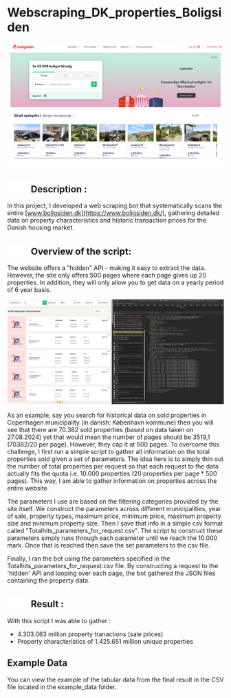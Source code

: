# Webscraping_DK_properties_Boligsiden

![Boligsiden Front page](frontpage.PNG)

## <img src="markdown_icons/info_icon.svg" alt="Info Icon" width="50" height="25"> Description : 
In this project, I developed a web scraping bot that systematically scans the entire [www.boligsiden.dk](https://www.boligsiden.dk/), gathering detailed data on property characteristics and historic transaction prices for the Danish housing market. 

## <img src="markdown_icons/code.svg" alt="Info Icon" width="50" height="25"> Overview of the script:
The website offers a "hidden" API - making it easy to extract the data. However, the site only offers 500 pages where each page gives up 20 properties. In addition, they will only allow you to get data on a yearly period of 6 year basis. 

![The "hidden" API](hidden_api.PNG)

As an example, say you search for historical data on sold properties in Copenhagen municipality (in danish: København kommune) then you will see that there are 70.382 sold properties (based on data taken on 27.08.2024) yet that would mean the number of pages should be 3519,1 (70382/20 per page). However, they cap it at 500 pages. To overcome this challenge, I first run a simple script to gather all information on the total properties sold given a set of parameters. The idea here is to simply thin out the number of total properties per request so that each request to the data actually fits the quota i.e. 10.000 properties
(20 properties per page * 500 pages). This way, I am able to gather information on properties across the entire website. 

The parameters I use are based on the filtering categories provided by the site itself. We construct the parameters across different municipalities, year of sale, property types, maximum price, minimum price, maximum property size and minimum property size. Then I save that info in a simple csv format called "Totalhits_parameters_for_request.csv". The script to construct these parameters simply runs through each parameter until we reach the 10.000 mark. Once that is reached then save the set parameters to the csv file. 

Finally, I ran the bot using the parameters specified in the Totalhits_parameters_for_request.csv file. By constructing a request to the 'hidden' API and looping over each page, the bot gathered the JSON files containing the property data.

## <img src="markdown_icons/result.svg" alt="Info Icon" width="50" height="25"> Result : 
With this script I was able to gather :
* 4.303.063 million property tranactions (sale prices)
* Property characteristics of 1.425.651 million unique properties

## Example Data

You can view the example of the tabular data from the final result in the CSV file located in the example_data folder.
